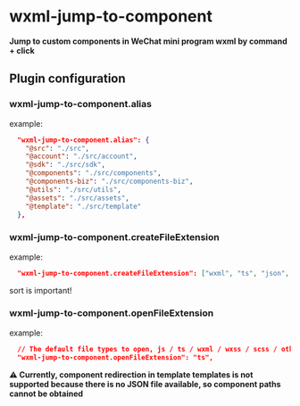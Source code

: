 # wxml-jump-to-component

**Jump to custom components in WeChat mini program wxml by command + click**

## Plugin configuration
### wxml-jump-to-component.alias
example:

```json
  "wxml-jump-to-component.alias": {
    "@src": "./src",
    "@account": "./src/account",
    "@sdk": "./src/sdk",
    "@components": "./src/components",
    "@components-biz": "./src/components-biz",
    "@utils": "./src/utils",
    "@assets": "./src/assets",
    "@template": "./src/template"
  },
```

### wxml-jump-to-component.createFileExtension
example:

```json
  "wxml-jump-to-component.createFileExtension": ["wxml", "ts", "json", "scss"],
```
sort is important!

### wxml-jump-to-component.openFileExtension
example:

```json
  // The default file types to open, js / ts / wxml / wxss / scss / other file types with the same name as the component. The modules under node_modules default to opening the js file corresponding to the path.
  "wxml-jump-to-component.openFileExtension": "ts",
```

**⚠️ Currently, component redirection in template templates is not supported because there is no JSON file available, so component paths cannot be obtained**